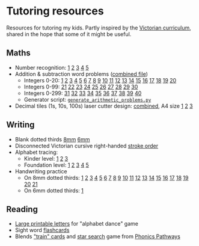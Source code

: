 Tutoring resources
==================

Resources for tutoring my kids. Partly inspired by the [Victorian curriculum](https://victoriancurriculum.vcaa.vic.edu.au/), shared in the hope
that some of it might be useful.

## Maths

  * Number recognition: [1](https://github.com/kuperov/vic-school-worksheets/raw/refs/heads/master/maths/numbers/numbers_1.pdf)
  [2](https://github.com/kuperov/vic-school-worksheets/raw/refs/heads/master/maths/numbers/numbers_2.pdf)
  [3](https://github.com/kuperov/vic-school-worksheets/raw/refs/heads/master/maths/numbers/numbers_3.pdf)
  [4](https://github.com/kuperov/vic-school-worksheets/raw/refs/heads/master/maths/numbers/numbers_4.pdf)
  [5](https://github.com/kuperov/vic-school-worksheets/raw/refs/heads/master/maths/numbers/numbers_5.pdf)
  * Addition & subtraction word problems ([combined file](https://github.com/kuperov/vic-school-worksheets/raw/refs/heads/master/maths/all_add_sub_word_problems.pdf))
    - Integers 0-20: [1](https://github.com/kuperov/vic-school-worksheets/raw/refs/heads/master/maths/add_sub_word_problems_01.pdf)
[2](https://github.com/kuperov/vic-school-worksheets/raw/refs/heads/master/maths/add_sub_word_problems_02.pdf)
[3](https://github.com/kuperov/vic-school-worksheets/raw/refs/heads/master/maths/add_sub_word_problems_03.pdf)
[4](https://github.com/kuperov/vic-school-worksheets/raw/refs/heads/master/maths/add_sub_word_problems_04.pdf)
[5](https://github.com/kuperov/vic-school-worksheets/raw/refs/heads/master/maths/add_sub_word_problems_05.pdf)
[6](https://github.com/kuperov/vic-school-worksheets/raw/refs/heads/master/maths/add_sub_word_problems_06.pdf)
[7](https://github.com/kuperov/vic-school-worksheets/raw/refs/heads/master/maths/add_sub_word_problems_07.pdf)
[8](https://github.com/kuperov/vic-school-worksheets/raw/refs/heads/master/maths/add_sub_word_problems_08.pdf)
[9](https://github.com/kuperov/vic-school-worksheets/raw/refs/heads/master/maths/add_sub_word_problems_09.pdf)
[10](https://github.com/kuperov/vic-school-worksheets/raw/refs/heads/master/maths/add_sub_word_problems_10.pdf)
[11](https://github.com/kuperov/vic-school-worksheets/raw/refs/heads/master/maths/add_sub_word_problems_11.pdf)
[12](https://github.com/kuperov/vic-school-worksheets/raw/refs/heads/master/maths/add_sub_word_problems_12.pdf)
[13](https://github.com/kuperov/vic-school-worksheets/raw/refs/heads/master/maths/add_sub_word_problems_13.pdf)
[14](https://github.com/kuperov/vic-school-worksheets/raw/refs/heads/master/maths/add_sub_word_problems_14.pdf)
[15](https://github.com/kuperov/vic-school-worksheets/raw/refs/heads/master/maths/add_sub_word_problems_15.pdf)
[16](https://github.com/kuperov/vic-school-worksheets/raw/refs/heads/master/maths/add_sub_word_problems_16.pdf)
[17](https://github.com/kuperov/vic-school-worksheets/raw/refs/heads/master/maths/add_sub_word_problems_17.pdf)
[18](https://github.com/kuperov/vic-school-worksheets/raw/refs/heads/master/maths/add_sub_word_problems_18.pdf)
[19](https://github.com/kuperov/vic-school-worksheets/raw/refs/heads/master/maths/add_sub_word_problems_19.pdf)
[20](https://github.com/kuperov/vic-school-worksheets/raw/refs/heads/master/maths/add_sub_word_problems_20.pdf)
    - Integers 0-99: [21](https://github.com/kuperov/vic-school-worksheets/raw/refs/heads/master/maths/add_sub_word_problems_21.pdf)
[22](https://github.com/kuperov/vic-school-worksheets/raw/refs/heads/master/maths/add_sub_word_problems_22.pdf)
[23](https://github.com/kuperov/vic-school-worksheets/raw/refs/heads/master/maths/add_sub_word_problems_23.pdf)
[24](https://github.com/kuperov/vic-school-worksheets/raw/refs/heads/master/maths/add_sub_word_problems_24.pdf)
[25](https://github.com/kuperov/vic-school-worksheets/raw/refs/heads/master/maths/add_sub_word_problems_25.pdf)
[26](https://github.com/kuperov/vic-school-worksheets/raw/refs/heads/master/maths/add_sub_word_problems_26.pdf)
[27](https://github.com/kuperov/vic-school-worksheets/raw/refs/heads/master/maths/add_sub_word_problems_27.pdf)
[28](https://github.com/kuperov/vic-school-worksheets/raw/refs/heads/master/maths/add_sub_word_problems_28.pdf)
[29](https://github.com/kuperov/vic-school-worksheets/raw/refs/heads/master/maths/add_sub_word_problems_29.pdf)
[30](https://github.com/kuperov/vic-school-worksheets/raw/refs/heads/master/maths/add_sub_word_problems_30.pdf)
    - Integers 0-299: [31](https://github.com/kuperov/vic-school-worksheets/raw/refs/heads/master/maths/add_sub_word_problems_31.pdf)
[32](https://github.com/kuperov/vic-school-worksheets/raw/refs/heads/master/maths/add_sub_word_problems_32.pdf)
[33](https://github.com/kuperov/vic-school-worksheets/raw/refs/heads/master/maths/add_sub_word_problems_33.pdf)
[34](https://github.com/kuperov/vic-school-worksheets/raw/refs/heads/master/maths/add_sub_word_problems_34.pdf)
[35](https://github.com/kuperov/vic-school-worksheets/raw/refs/heads/master/maths/add_sub_word_problems_35.pdf)
[36](https://github.com/kuperov/vic-school-worksheets/raw/refs/heads/master/maths/add_sub_word_problems_36.pdf)
[37](https://github.com/kuperov/vic-school-worksheets/raw/refs/heads/master/maths/add_sub_word_problems_37.pdf)
[38](https://github.com/kuperov/vic-school-worksheets/raw/refs/heads/master/maths/add_sub_word_problems_38.pdf)
[39](https://github.com/kuperov/vic-school-worksheets/raw/refs/heads/master/maths/add_sub_word_problems_39.pdf)
[40](https://github.com/kuperov/vic-school-worksheets/raw/refs/heads/master/maths/add_sub_word_problems_40.pdf)
    - Generator script: [`generate_arithmetic_problems.py`](https://github.com/kuperov/vic-school-worksheets/raw/refs/heads/master/maths/generate_arithmetic_problems.py)
  * Decimal tiles (1s, 10s, 100s) laser cutter design: [combined](https://github.com/kuperov/vic-school-worksheets/raw/refs/heads/master/maths/number_blocks.svg),
    A4 size [1](https://github.com/kuperov/vic-school-worksheets/raw/refs/heads/master/maths/number_blocks_1.svg)
    [2](https://github.com/kuperov/vic-school-worksheets/raw/refs/heads/master/maths/number_blocks_2.svg)
    [3](https://github.com/kuperov/vic-school-worksheets/raw/refs/heads/master/maths/number_blocks_3.svg)

## Writing

  * Blank dotted thirds [8mm](https://github.com/kuperov/vic-school-worksheets/raw/refs/heads/master/writing/dotted_thirds_8mm.pdf) [6mm](https://github.com/kuperov/vic-school-worksheets/raw/refs/heads/master/writing/dotted_thirds_6mm.pdf)
  * Disconnected Victorian cursive right-handed [stroke order](https://github.com/kuperov/vic-school-worksheets/raw/refs/heads/master/writing/alphabet/stroke_order.pdf)
  * Alphabet tracing:
    - Kinder level: [1](https://github.com/kuperov/vic-school-worksheets/raw/refs/heads/master/writing/kinder/alphabet_trace_once.pdf)
    [2](https://github.com/kuperov/vic-school-worksheets/raw/refs/heads/master/writing/kinder/lower_case_letters_trace.pdf)
    [3](https://github.com/kuperov/vic-school-worksheets/raw/refs/heads/master/writing/kinder/alphabet_trace.pdf)
    - Foundation level: [1](https://github.com/kuperov/vic-school-worksheets/raw/refs/heads/master/writing/alphabet/alphabet_trace_level_1.pdf)
 [2](https://github.com/kuperov/vic-school-worksheets/raw/refs/heads/master/writing/alphabet/alphabet_trace_level_2.pdf)
 [3](https://github.com/kuperov/vic-school-worksheets/raw/refs/heads/master/writing/alphabet/alphabet_trace_level_3.pdf)
 [4](https://github.com/kuperov/vic-school-worksheets/raw/refs/heads/master/writing/alphabet/alphabet_trace_level_4.pdf)
 [5](https://github.com/kuperov/vic-school-worksheets/raw/refs/heads/master/writing/alphabet/alphabet_trace_level_5.pdf)
  * Handwriting practice
    - On 8mm dotted thirds: [1](https://github.com/kuperov/vic-school-worksheets/raw/refs/heads/master/writing/text/8mm/01_fartnado.pdf)
[2](https://github.com/kuperov/vic-school-worksheets/raw/refs/heads/master/writing/text/8mm/02_booger.pdf)
[3](https://github.com/kuperov/vic-school-worksheets/raw/refs/heads/master/writing/text/8mm/03_sbd.pdf)
[4](https://github.com/kuperov/vic-school-worksheets/raw/refs/heads/master/writing/text/8mm/04_brush.pdf)
[5](https://github.com/kuperov/vic-school-worksheets/raw/refs/heads/master/writing/text/8mm/05_earwax.pdf)
[6](https://github.com/kuperov/vic-school-worksheets/raw/refs/heads/master/writing/text/8mm/06_jabberwocky.pdf)
[7](https://github.com/kuperov/vic-school-worksheets/raw/refs/heads/master/writing/text/8mm/07_pie.pdf)
[8](https://github.com/kuperov/vic-school-worksheets/raw/refs/heads/master/writing/text/8mm/08_frog.pdf)
[9](https://github.com/kuperov/vic-school-worksheets/raw/refs/heads/master/writing/text/8mm/09_green_frog.pdf)
[10](https://github.com/kuperov/vic-school-worksheets/raw/refs/heads/master/writing/text/8mm/10_monkey.pdf)
[11](https://github.com/kuperov/vic-school-worksheets/raw/refs/heads/master/writing/text/8mm/11_tonguetwisters.pdf)
[12](https://github.com/kuperov/vic-school-worksheets/raw/refs/heads/master/writing/text/8mm/12_woodchuck.pdf)
[13](https://github.com/kuperov/vic-school-worksheets/raw/refs/heads/master/writing/text/8mm/13_cat.pdf)
[14](https://github.com/kuperov/vic-school-worksheets/raw/refs/heads/master/writing/text/8mm/14_crocodile.pdf)
[15](https://github.com/kuperov/vic-school-worksheets/raw/refs/heads/master/writing/text/8mm/15_grinch.pdf)
[16](https://github.com/kuperov/vic-school-worksheets/raw/refs/heads/master/writing/text/8mm/16_lakes.pdf)
[17](https://github.com/kuperov/vic-school-worksheets/raw/refs/heads/master/writing/text/8mm/17_silly.pdf)
[18](https://github.com/kuperov/vic-school-worksheets/raw/refs/heads/master/writing/text/8mm/18_tongue.pdf)
[19](https://github.com/kuperov/vic-school-worksheets/raw/refs/heads/master/writing/text/8mm/19_tweetle.pdf)
[20](https://github.com/kuperov/vic-school-worksheets/raw/refs/heads/master/writing/text/8mm/20_voom.pdf)
[21](https://github.com/kuperov/vic-school-worksheets/raw/refs/heads/master/writing/text/8mm/21_greeneggsham.pdf)
    - On 6mm dotted thirds: [1](https://github.com/kuperov/vic-school-worksheets/raw/refs/heads/master/writing/text/6mm/01_wocket.pdf)

## Reading

  * [Large printable letters](https://github.com/kuperov/vic-school-worksheets/raw/refs/heads/master/reading/alphabet_dance.pdf) for "alphabet dance" game
  * Sight word [flashcards](https://github.com/kuperov/vic-school-worksheets/raw/refs/heads/master/reading/sight_words.pdf)
  * Blends ["train" cards](https://github.com/kuperov/vic-school-worksheets/raw/refs/heads/master/reading/train.pdf) and [star search](https://github.com/kuperov/vic-school-worksheets/raw/refs/heads/master/reading/star_search.pdf) game from [Phonics Pathways](https://www.amazon.com.au/Phonics-Pathways-Reading-Perfect-Spelling/dp/1118022432)
